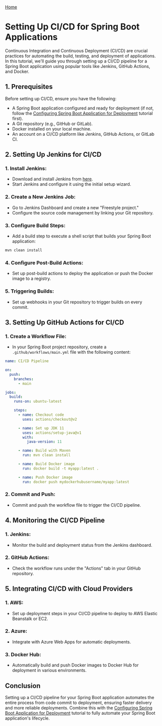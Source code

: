 [Home](index.md)
# Setting Up CI/CD for Spring Boot Applications
Continuous Integration and Continuous Deployment (CI/CD) are crucial practices for automating the build, testing, and deployment of applications. In this tutorial, we'll guide you through setting up a CI/CD pipeline for a Spring Boot application using popular tools like Jenkins, GitHub Actions, and Docker.

## 1. Prerequisites

Before setting up CI/CD, ensure you have the following:

- A Spring Boot application configured and ready for deployment (if not, follow the [Configuring Spring Boot Application for Deployment](#) tutorial first).
- A Git repository (e.g., GitHub or GitLab).
- Docker installed on your local machine.
- An account on a CI/CD platform like Jenkins, GitHub Actions, or GitLab CI.

## 2. Setting Up Jenkins for CI/CD

### 1. Install Jenkins:
- Download and install Jenkins from [here](https://www.jenkins.io/download/).
- Start Jenkins and configure it using the initial setup wizard.

### 2. Create a New Jenkins Job:
- Go to Jenkins Dashboard and create a new "Freestyle project."
- Configure the source code management by linking your Git repository.

### 3. Configure Build Steps:
- Add a build step to execute a shell script that builds your Spring Boot application:
```bash
mvn clean install
```

### 4. Configure Post-Build Actions:
- Set up post-build actions to deploy the application or push the Docker image to a registry.

### 5. Triggering Builds:
- Set up webhooks in your Git repository to trigger builds on every commit.

## 3. Setting Up GitHub Actions for CI/CD

### 1. Create a Workflow File:
- In your Spring Boot project repository, create a `.github/workflows/main.yml` file with the following content:
```yaml
name: CI/CD Pipeline

on:
  push:
    branches:
      - main

jobs:
  build:
    runs-on: ubuntu-latest

    steps:
      - name: Checkout code
        uses: actions/checkout@v2

      - name: Set up JDK 11
        uses: actions/setup-java@v1
        with:
          java-version: 11

      - name: Build with Maven
        run: mvn clean install

      - name: Build Docker image
        run: docker build -t myapp:latest .

      - name: Push Docker image
        run: docker push mydockerhubusername/myapp:latest
```

### 2. Commit and Push:
- Commit and push the workflow file to trigger the CI/CD pipeline.

## 4. Monitoring the CI/CD Pipeline

### 1. Jenkins:
- Monitor the build and deployment status from the Jenkins dashboard.

### 2. GitHub Actions:
- Check the workflow runs under the "Actions" tab in your GitHub repository.

## 5. Integrating CI/CD with Cloud Providers

### 1. AWS:
- Set up deployment steps in your CI/CD pipeline to deploy to AWS Elastic Beanstalk or EC2.

### 2. Azure:
- Integrate with Azure Web Apps for automatic deployments.

### 3. Docker Hub:
- Automatically build and push Docker images to Docker Hub for deployment in various environments.

## Conclusion

Setting up a CI/CD pipeline for your Spring Boot application automates the entire process from code commit to deployment, ensuring faster delivery and more reliable deployments. Combine this with the [Configuring Spring Boot Application for Deployment](#) tutorial to fully automate your Spring Boot application's lifecycle.
